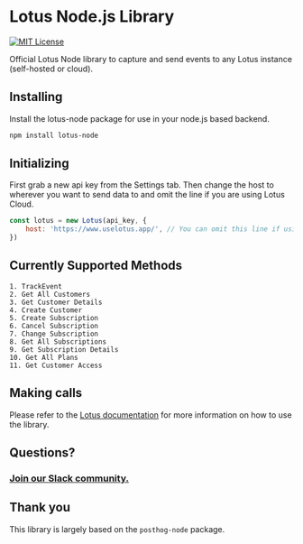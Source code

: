 # Lotus Node.js Library

[![MIT License](https://img.shields.io/badge/License-MIT-red.svg?style=flat)](https://opensource.org/licenses/MIT)

Official Lotus Node library to capture and send events to any Lotus instance (self-hosted or cloud).

## Installing

Install the lotus-node package for use in your node.js based backend.

```bash
npm install lotus-node
```

## Initializing

First grab a new api key from the Settings tab. Then change the host to wherever you want to send data to and omit the line if you are using Lotus Cloud.

```jsx
const lotus = new Lotus(api_key, {
    host: 'https://www.uselotus.app/', // You can omit this line if using Lotus Cloud
})
```

## Currently Supported Methods
```
1. TrackEvent
2. Get All Customers
3. Get Customer Details
4. Create Customer
5. Create Subscription
6. Cancel Subscription
7. Change Subscription
8. Get All Subscriptions
9. Get Subscription Details
10. Get All Plans
11. Get Customer Access
```



## Making calls

Please refer to the [Lotus documentation](https://docs.uselotus.io/docs/api/) for more information on how to use the library.

## Questions?

### [Join our Slack community.](https://lotus-community.slack.com)

## Thank you

This library is largely based on the `posthog-node` package.
